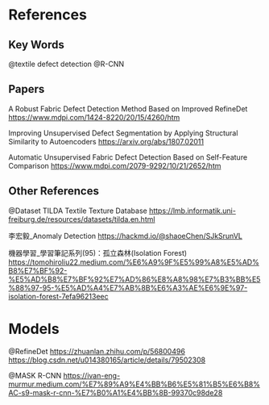 # References


## Key Words

@textile defect detection
@R-CNN



## Papers

A Robust Fabric Defect Detection Method Based on Improved RefineDet
https://www.mdpi.com/1424-8220/20/15/4260/htm

Improving Unsupervised Defect Segmentation by Applying Structural Similarity to Autoencoders
https://arxiv.org/abs/1807.02011

Automatic Unsupervised Fabric Defect Detection Based on Self-Feature Comparison
https://www.mdpi.com/2079-9292/10/21/2652/htm


## Other References

@Dataset
TILDA Textile Texture Database
https://lmb.informatik.uni-freiburg.de/resources/datasets/tilda.en.html


李宏毅_Anomaly Detection
https://hackmd.io/@shaoeChen/SJkSrunVL


機器學習_學習筆記系列(95)：孤立森林(Isolation Forest)
https://tomohiroliu22.medium.com/%E6%A9%9F%E5%99%A8%E5%AD%B8%E7%BF%92-%E5%AD%B8%E7%BF%92%E7%AD%86%E8%A8%98%E7%B3%BB%E5%88%97-95-%E5%AD%A4%E7%AB%8B%E6%A3%AE%E6%9E%97-isolation-forest-7efa96213eec


# Models

@RefineDet
https://zhuanlan.zhihu.com/p/56800496
https://blog.csdn.net/u014380165/article/details/79502308

@MASK R-CNN
https://ivan-eng-murmur.medium.com/%E7%89%A9%E4%BB%B6%E5%81%B5%E6%B8%AC-s9-mask-r-cnn-%E7%B0%A1%E4%BB%8B-99370c98de28




